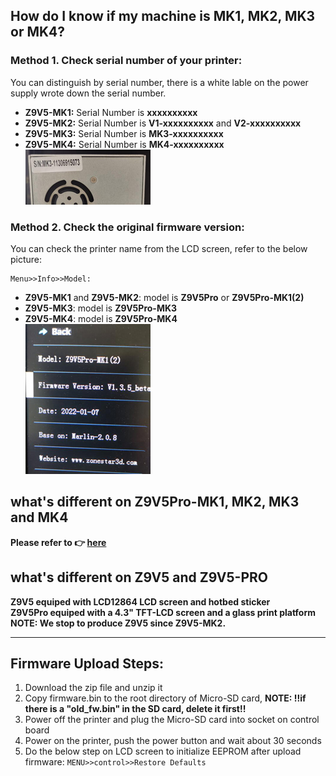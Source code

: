 ## How do I know if my machine is MK1, MK2, MK3 or MK4?
### Method 1. Check serial number of your printer:
You can distinguish by serial number, there is a white lable on the power supply wrote down the serial number.  
- **Z9V5-MK1:** Serial Number is **xxxxxxxxxx**   
- **Z9V5-MK2:** Serial Number is **V1-xxxxxxxxxx** and **V2-xxxxxxxxxx**    
- **Z9V5-MK3:** Serial Number is **MK3-xxxxxxxxxx**  
- **Z9V5-MK4:** Serial Number is **MK4-xxxxxxxxxx**  
![Z9V5_SN](Z9V5_SN.jpg)
### Method 2. Check the original firmware version:
You can check the printer name from the LCD screen, refer to the below picture:

    Menu>>Info>>Model:
- **Z9V5-MK1** and **Z9V5-MK2**: model is **Z9V5Pro** or **Z9V5Pro-MK1(2)**  
- **Z9V5-MK3**: model is **Z9V5Pro-MK3**    
- **Z9V5-MK4**: model is **Z9V5Pro-MK4**    
![Z9V5_Info](info.jpg)   

## what's different on Z9V5Pro-MK1, MK2, MK3 and MK4 
**Please refer to :point_right: [here](https://github.com/ZONESTAR3D/Z9/tree/main/Z9V5)**

## what's different on Z9V5 and Z9V5-PRO
**Z9V5 equiped with LCD12864 LCD screen and hotbed sticker**    
**Z9V5Pro equiped with a 4.3" TFT-LCD screen and a glass print platform**    
**NOTE: We stop to produce Z9V5 since Z9V5-MK2.**  

-------------
## Firmware Upload Steps:
1. Download the zip file and unzip it
2. Copy firmware.bin to the root directory of Micro-SD card, 
**NOTE: !!if there is a "old_fw.bin" in the SD card, delete it first!!**    
3. Power off the printer and plug the Micro-SD card into socket on control board
4. Power on the printer, push the power button and wait about 30 seconds
5. Do the below step on LCD screen to initialize EEPROM after upload firmware:
    `MENU>>control>>Restore Defaults`
